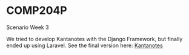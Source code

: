 # COMP204P
Scenario Week 3

We tried to develop Kantanotes with the Django Framework, but finally ended up using Laravel.
See the final version here: [Kantanotes](https://github.com/JhumanJ/kantanotes)

